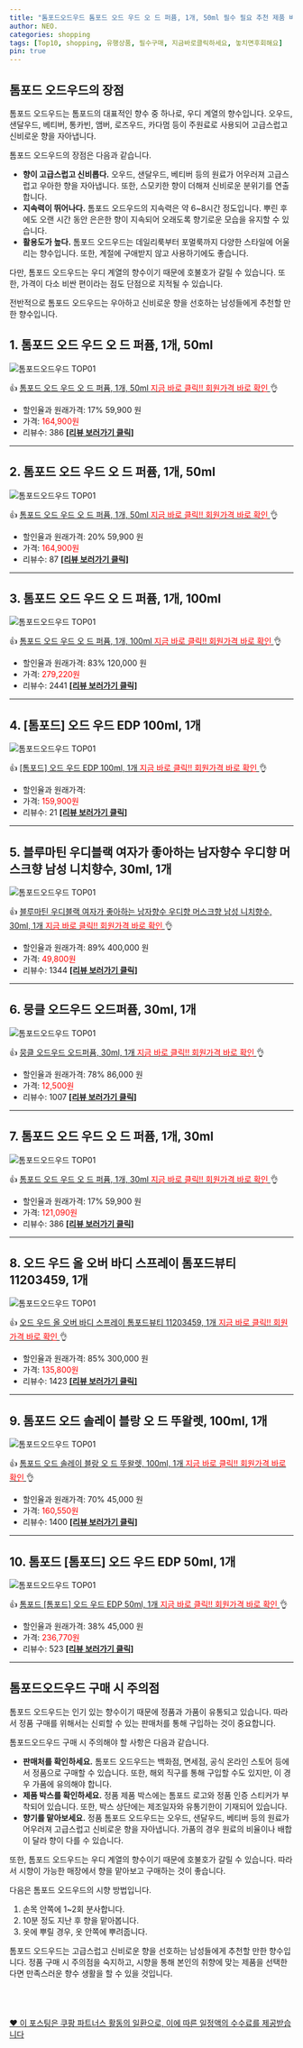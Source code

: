 ```yaml
---
title: "톰포드오드우드 톰포드 오드 우드 오 드 퍼퓸, 1개, 50ml 필수 필요 추천 제품 비교 최저 가격 비교 장점 구매 후기 구매평"
author: NEO.
categories: shopping
tags: [Top10, shopping, 유행상품, 필수구매, 지금바로클릭하세요, 놓치면후회해요]
pin: true
---
```

**<h2>톰포드 오드우드의 장점</h2>**

톰포드 오드우드는 톰포드의 대표적인 향수 중 하나로, 우디 계열의 향수입니다. 오우드, 샌달우드, 베티버, 통카빈, 앰버, 로즈우드, 카다멈 등이 주원료로 사용되어 고급스럽고 신비로운 향을 자아냅니다.

톰포드 오드우드의 장점은 다음과 같습니다.

* **향이 고급스럽고 신비롭다.** 오우드, 샌달우드, 베티버 등의 원료가 어우러져 고급스럽고 우아한 향을 자아냅니다. 또한, 스모키한 향이 더해져 신비로운 분위기를 연출합니다.
* **지속력이 뛰어나다.** 톰포드 오드우드의 지속력은 약 6~8시간 정도입니다. 뿌린 후에도 오랜 시간 동안 은은한 향이 지속되어 오래도록 향기로운 모습을 유지할 수 있습니다.
* **활용도가 높다.** 톰포드 오드우드는 데일리룩부터 포멀룩까지 다양한 스타일에 어울리는 향수입니다. 또한, 계절에 구애받지 않고 사용하기에도 좋습니다.

다만, 톰포드 오드우드는 우디 계열의 향수이기 때문에 호불호가 갈릴 수 있습니다. 또한, 가격이 다소 비싼 편이라는 점도 단점으로 지적될 수 있습니다.

전반적으로 톰포드 오드우드는 우아하고 신비로운 향을 선호하는 남성들에게 추천할 만한 향수입니다.

   

## 1. 톰포드 오드 우드 오 드 퍼퓸, 1개, 50ml

![톰포드오드우드 TOP01](https://thumbnail9.coupangcdn.com/thumbnails/remote/490x490ex/image/vendor_inventory/8a30/2134a7d0da342c9eab539e1651ddc4b9fbb217484d1158399a27dd372058.JPG)


👍 [톰포드 오드 우드 오 드 퍼퓸, 1개, 50ml <font color=red> 지금 바로 클릭!! 회원가격 바로 확인 </font> ](https://link.coupang.com/re/AFFSDP?lptag=AF3617701&subid=GithubCoopas&pageKey=7520432740&traceid=V0-153&itemId=19723367981&vendorItemId=82137129669) 👌 


- 할인율과 원래가격: 17%  59,900   원
- 가격: <span style='color:red'>164,900원</span>
- 리뷰수: 386  [**[리뷰 보러가기 클릭]**](https://link.coupang.com/re/AFFSDP?lptag=AF3617701&subid=GithubCoopas&pageKey=7520432740&traceid=V0-153&itemId=19723367981&vendorItemId=82137129669)

---


   

## 2. 톰포드 오드 우드 오 드 퍼퓸, 1개, 50ml

![톰포드오드우드 TOP01](https://thumbnail9.coupangcdn.com/thumbnails/remote/490x490ex/image/vendor_inventory/8a30/2134a7d0da342c9eab539e1651ddc4b9fbb217484d1158399a27dd372058.JPG)


👍 [톰포드 오드 우드 오 드 퍼퓸, 1개, 50ml <font color=red> 지금 바로 클릭!! 회원가격 바로 확인 </font> ](https://link.coupang.com/re/AFFSDP?lptag=AF3617701&subid=GithubCoopas&pageKey=7520432740&traceid=V0-153&itemId=19723367981&vendorItemId=82137129669) 👌 


- 할인율과 원래가격: 20%  59,900   원
- 가격: <span style='color:red'>164,900원</span>
- 리뷰수: 87  [**[리뷰 보러가기 클릭]**](https://link.coupang.com/re/AFFSDP?lptag=AF3617701&subid=GithubCoopas&pageKey=7520432740&traceid=V0-153&itemId=19723367981&vendorItemId=82137129669)

---


   

## 3. 톰포드 오드 우드 오 드 퍼퓸, 1개, 100ml

![톰포드오드우드 TOP01](https://thumbnail8.coupangcdn.com/thumbnails/remote/490x490ex/image/vendor_inventory/1608/5247f880751d738f3a21e30930dce561894638e05d062d94f7278eb3024e.jpg)


👍 [톰포드 오드 우드 오 드 퍼퓸, 1개, 100ml <font color=red> 지금 바로 클릭!! 회원가격 바로 확인 </font> ](https://link.coupang.com/re/AFFSDP?lptag=AF3617701&subid=GithubCoopas&pageKey=7520432740&traceid=V0-153&itemId=19953684600&vendorItemId=87052579221) 👌 


- 할인율과 원래가격: 83%  120,000   원
- 가격: <span style='color:red'>279,220원</span>
- 리뷰수: 2441  [**[리뷰 보러가기 클릭]**](https://link.coupang.com/re/AFFSDP?lptag=AF3617701&subid=GithubCoopas&pageKey=7520432740&traceid=V0-153&itemId=19953684600&vendorItemId=87052579221)

---


   

## 4. [톰포드] 오드 우드 EDP 100ml, 1개

![톰포드오드우드 TOP01](https://thumbnail8.coupangcdn.com/thumbnails/remote/490x490ex/image/vendor_inventory/906e/daac44fffb96c1a56425425957a06f09d135c6af299a2de24c198df5c2ba.jpg)


👍 [[톰포드] 오드 우드 EDP 100ml, 1개 <font color=red> 지금 바로 클릭!! 회원가격 바로 확인 </font> ](https://link.coupang.com/re/AFFSDP?lptag=AF3617701&subid=GithubCoopas&pageKey=7355207185&traceid=V0-153&itemId=18936932581&vendorItemId=87734887412) 👌 


- 할인율과 원래가격: 
- 가격: <span style='color:red'>159,900원</span>
- 리뷰수: 21  [**[리뷰 보러가기 클릭]**](https://link.coupang.com/re/AFFSDP?lptag=AF3617701&subid=GithubCoopas&pageKey=7355207185&traceid=V0-153&itemId=18936932581&vendorItemId=87734887412)

---


   

## 5. 블루마틴 우디블랙 여자가 좋아하는 남자향수 우디향 머스크향 남성 니치향수, 30ml, 1개

![톰포드오드우드 TOP01](https://thumbnail9.coupangcdn.com/thumbnails/remote/490x490ex/image/vendor_inventory/427a/b36bd4cd0fe37a4d46bc37288a41ea940cd863f86aa4cc6c9b2e4ee9b5d7.jpg)


👍 [블루마틴 우디블랙 여자가 좋아하는 남자향수 우디향 머스크향 남성 니치향수, 30ml, 1개 <font color=red> 지금 바로 클릭!! 회원가격 바로 확인 </font> ](https://link.coupang.com/re/AFFSDP?lptag=AF3617701&subid=GithubCoopas&pageKey=7308240001&traceid=V0-153&itemId=18717001228&vendorItemId=86281339766) 👌 


- 할인율과 원래가격: 89%  400,000   원
- 가격: <span style='color:red'>49,800원</span>
- 리뷰수: 1344  [**[리뷰 보러가기 클릭]**](https://link.coupang.com/re/AFFSDP?lptag=AF3617701&subid=GithubCoopas&pageKey=7308240001&traceid=V0-153&itemId=18717001228&vendorItemId=86281339766)

---


   

## 6. 뭉클 오드우드 오드퍼퓸, 30ml, 1개

![톰포드오드우드 TOP01](https://thumbnail9.coupangcdn.com/thumbnails/remote/490x490ex/image/retail/images/721407805787802-c4aed81b-68e9-4921-a675-91711d735f11.jpg)


👍 [뭉클 오드우드 오드퍼퓸, 30ml, 1개 <font color=red> 지금 바로 클릭!! 회원가격 바로 확인 </font> ](https://link.coupang.com/re/AFFSDP?lptag=AF3617701&subid=GithubCoopas&pageKey=7166338966&traceid=V0-153&itemId=18045146046&vendorItemId=84893507960) 👌 


- 할인율과 원래가격: 78%  86,000   원
- 가격: <span style='color:red'>12,500원</span>
- 리뷰수: 1007  [**[리뷰 보러가기 클릭]**](https://link.coupang.com/re/AFFSDP?lptag=AF3617701&subid=GithubCoopas&pageKey=7166338966&traceid=V0-153&itemId=18045146046&vendorItemId=84893507960)

---


   

## 7. 톰포드 오드 우드 오 드 퍼퓸, 1개, 30ml

![톰포드오드우드 TOP01](https://thumbnail9.coupangcdn.com/thumbnails/remote/490x490ex/image/vendor_inventory/1c03/6d21a8320ced41101f4601398fbfe0996c6805f167364a08cfb46c795881.JPG)


👍 [톰포드 오드 우드 오 드 퍼퓸, 1개, 30ml <font color=red> 지금 바로 클릭!! 회원가격 바로 확인 </font> ](https://link.coupang.com/re/AFFSDP?lptag=AF3617701&subid=GithubCoopas&pageKey=7664893547&traceid=V0-153&itemId=20430242547&vendorItemId=87511375917) 👌 


- 할인율과 원래가격: 17%  59,900   원
- 가격: <span style='color:red'>121,090원</span>
- 리뷰수: 386  [**[리뷰 보러가기 클릭]**](https://link.coupang.com/re/AFFSDP?lptag=AF3617701&subid=GithubCoopas&pageKey=7664893547&traceid=V0-153&itemId=20430242547&vendorItemId=87511375917)

---


   

## 8. 오드 우드 올 오버 바디 스프레이 톰포드뷰티 11203459, 1개

![톰포드오드우드 TOP01](https://thumbnail9.coupangcdn.com/thumbnails/remote/490x490ex/image/vendor_inventory/710c/99481f8e507ef3539a879de8a9365dd1c1dbb9beda6feb14830ce793d941.png)


👍 [오드 우드 올 오버 바디 스프레이 톰포드뷰티 11203459, 1개 <font color=red> 지금 바로 클릭!! 회원가격 바로 확인 </font> ](https://link.coupang.com/re/AFFSDP?lptag=AF3617701&subid=GithubCoopas&pageKey=7576487076&traceid=V0-153&itemId=19991459133&vendorItemId=87089290718) 👌 


- 할인율과 원래가격: 85%  300,000   원
- 가격: <span style='color:red'>135,800원</span>
- 리뷰수: 1423  [**[리뷰 보러가기 클릭]**](https://link.coupang.com/re/AFFSDP?lptag=AF3617701&subid=GithubCoopas&pageKey=7576487076&traceid=V0-153&itemId=19991459133&vendorItemId=87089290718)

---


   

## 9. 톰포드 오드 솔레이 블랑 오 드 뚜왈렛, 100ml, 1개

![톰포드오드우드 TOP01](https://thumbnail8.coupangcdn.com/thumbnails/remote/490x490ex/image/vendor_inventory/304f/2b4c6c0c5e0dd025358b0228b59cc9fa3ebc1c1b024391e5ce2068823a1d.jpg)


👍 [톰포드 오드 솔레이 블랑 오 드 뚜왈렛, 100ml, 1개 <font color=red> 지금 바로 클릭!! 회원가격 바로 확인 </font> ](https://link.coupang.com/re/AFFSDP?lptag=AF3617701&subid=GithubCoopas&pageKey=7248969042&traceid=V0-153&itemId=19953684860&vendorItemId=87052579347) 👌 


- 할인율과 원래가격: 70%  45,000   원
- 가격: <span style='color:red'>160,550원</span>
- 리뷰수: 1400  [**[리뷰 보러가기 클릭]**](https://link.coupang.com/re/AFFSDP?lptag=AF3617701&subid=GithubCoopas&pageKey=7248969042&traceid=V0-153&itemId=19953684860&vendorItemId=87052579347)

---


   

## 10. 톰포드 [톰포드] 오드 우드 EDP 50ml, 1개

![톰포드오드우드 TOP01](https://thumbnail7.coupangcdn.com/thumbnails/remote/490x490ex/image/vendor_inventory/5ea2/0a1816e023b45ef2b9edf3bf2022025eb8a897dfda2e8b09a8fb0333a57e.jpg)


👍 [톰포드 [톰포드] 오드 우드 EDP 50ml, 1개 <font color=red> 지금 바로 클릭!! 회원가격 바로 확인 </font> ](https://link.coupang.com/re/AFFSDP?lptag=AF3617701&subid=GithubCoopas&pageKey=7355207185&traceid=V0-153&itemId=17557361487&vendorItemId=86893468089) 👌 


- 할인율과 원래가격: 38%  45,000   원
- 가격: <span style='color:red'>236,770원</span>
- 리뷰수: 523  [**[리뷰 보러가기 클릭]**](https://link.coupang.com/re/AFFSDP?lptag=AF3617701&subid=GithubCoopas&pageKey=7355207185&traceid=V0-153&itemId=17557361487&vendorItemId=86893468089)

---
**<h2>톰포드오드우드 구매 시 주의점</h2>**

톰포드 오드우드는 인기 있는 향수이기 때문에 정품과 가품이 유통되고 있습니다. 따라서 정품 구매를 위해서는 신뢰할 수 있는 판매처를 통해 구입하는 것이 중요합니다.

톰포드오드우드 구매 시 주의해야 할 사항은 다음과 같습니다.

* **판매처를 확인하세요.** 톰포드 오드우드는 백화점, 면세점, 공식 온라인 스토어 등에서 정품으로 구매할 수 있습니다. 또한, 해외 직구를 통해 구입할 수도 있지만, 이 경우 가품에 유의해야 합니다.
* **제품 박스를 확인하세요.** 정품 제품 박스에는 톰포드 로고와 정품 인증 스티커가 부착되어 있습니다. 또한, 박스 상단에는 제조일자와 유통기한이 기재되어 있습니다.
* **향기를 맡아보세요.** 정품 톰포드 오드우드는 오우드, 샌달우드, 베티버 등의 원료가 어우러져 고급스럽고 신비로운 향을 자아냅니다. 가품의 경우 원료의 비율이나 배합이 달라 향이 다를 수 있습니다.

또한, 톰포드 오드우드는 우디 계열의 향수이기 때문에 호불호가 갈릴 수 있습니다. 따라서 시향이 가능한 매장에서 향을 맡아보고 구매하는 것이 좋습니다.

다음은 톰포드 오드우드의 시향 방법입니다.

1. 손목 안쪽에 1~2회 분사합니다.
2. 10분 정도 지난 후 향을 맡아봅니다.
3. 옷에 뿌릴 경우, 옷 안쪽에 뿌려줍니다.

톰포드 오드우드는 고급스럽고 신비로운 향을 선호하는 남성들에게 추천할 만한 향수입니다. 정품 구매 시 주의점을 숙지하고, 시향을 통해 본인의 취향에 맞는 제품을 선택한다면 만족스러운 향수 생활을 할 수 있을 것입니다.<br><br><br><br><br> [ ❤  이 포스팅은 쿠팡 파트너스 활동의 일환으로, 이에 따른 일정액의 수수료를 제공받습니다](https://link.coupang.com/a/bcEFyh)